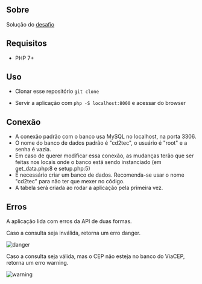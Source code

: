 ## Sobre

Solução do [desafio](https://github.com/cd2tec/PHPtest)

## Requisitos

- PHP 7+

## Uso

- Clonar esse repositório `git clone`

- Servir a aplicação com `php -S localhost:8000` e acessar do browser

## Conexão

- A conexão padrão com o banco usa MySQL no localhost, na porta 3306.
- O nome do banco de dados padrão é "cd2tec", o usuário é "root" e a senha é vazia.
- Em caso de querer modificar essa conexão, as mudanças terão que ser feitas nos locais onde o banco está sendo instanciado (em get_data.php:8 e setup.php:5)
- É necessário criar um banco de dados. Recomenda-se usar o nome "cd2tec" para não ter que mexer no código.
- A tabela será criada ao rodar a aplicação pela primeira vez.

## Erros

A aplicação lida com erros da API de duas formas.

Caso a consulta seja inválida, retorna um erro danger.

![danger](https://i.imgur.com/9AIhIkL.png)

Caso a consulta seja válida, mas o CEP não esteja no banco do ViaCEP, retorna um erro warning.

![warning](https://i.imgur.com/66Y8VXM.png)
